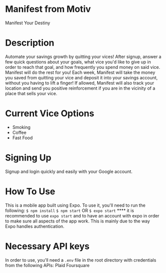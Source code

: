 # Manifest from Motiv
Manifest Your Destiny

# Description
Automate your savings growth by quitting your vices! After signup, answer a few quick questions about your goals, what vice you'd like to give up in order to reach that goal, and how frequently you spend money on said vice. Manifest will do the rest for you! Each week, Manifest will take the money you saved from quitting your vice and deposit it into your savings account, without you having to lift a finger! If allowed, Manifest will also track your location and send you positive reinforcement if you are in the vicinity of a place that sells your vice.

# Current Vice Options
- Smoking
- Coffee
- Fast Food

# Signing Up
Signup and login quickly and easily with your Google account.

# How To Use
This is a mobile app built using Expo. To use it, you'll need to run the following:
`$ npm install`
`$ npm start` OR `$ expo start`
**** it is recommended to use `expo start` and to have an account with expo in order to make sure all aspects of the app work. This is mainly due to the way Expo handles authentication.

# Necessary API keys
In order to use, you'll need a `.env` file in the root directory with credentials from the following APIs:
Plaid
Foursquare

